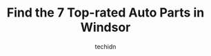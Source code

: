 ---
layout: ampstory
image: https://i0.wp.com/www.auto.or.id/wp-content/uploads/2023/06/partsource-0-windsor-1686324599.jpeg?resize=640,853
author: techidn
featured: false
description: Windsor, Ontario, Canada is a haven for Auto Parts enthusiasts, boasting an impressive array of 7 top-notch establishments. Whether youre a seasoned connoisseur or simply curious to explore
title: Find the 7 Top-rated Auto Parts in Windsor
cover:
   title: Find the 7 Top-rated Auto Parts in Windsor
   subtitle: AUTO.OR.ID
   background: https://www.auto.or.id/wp-content/uploads/2023/06/partsource-0-windsor-1686324599.jpeg

pages: 
 - layout: thirds
   top: <h1>#1 J & B Auto Parts</h1>
   bottom: "<p>Can I give 5+++ Rating.Lost the small yellow cap of my sons windshield fluid reservoir.  The Fords Parts store wanted $46.00 to order the cap.  Even the clerk was surpr</p>"
   background: https://www.auto.or.id/wp-content/uploads/2023/06/partsource-1-windsor-1686324601.jpeg
   backgroundblur: true
 - layout: thirds
   top: <h1>#2 LKQ Windsor</h1>
   bottom: "<p>2895 Walker Rd, Windsor, ON N8W 3R2, Canada</p>"
   background: https://www.auto.or.id/wp-content/uploads/2023/06/partsource-2-windsor-1686324601.jpeg
   cta:
      link: https://www.auto.or.id/find-the-7-top-rated-auto-parts-in-windsor/
      text: Find the 7 Top-rated Auto Parts in Windsor
 - layout: thirds
   top: <h1>#3 PartSource</h1>
   bottom: "<p>5300 Tecumseh Rd E, Windsor, ON N8T 1C7, Canada</p>"
   background: https://images.unsplash.com/photo-1607120717423-5cfbccc9e245?ixlib=rb-4.0.3&ixid=MnwxMjA3fDB8MHxwaG90by1wYWdlfHx8fGVufDB8fHx8&auto=format&fit=crop&w=640&h=853&q=80
   cta:
      link: https://www.auto.or.id/find-the-7-top-rated-auto-parts-in-windsor/
      text: Find the 7 Top-rated Auto Parts in Windsor
 - layout: thirds
   top: <h1>#4 Carquest Auto Parts - Walker Road Automotive</h1>
   bottom: "<p>3181 Walker Rd, Windsor, ON N8W 3R6, Canada</p>"
   background: https://images.unsplash.com/photo-1490274494753-fd4f84681e7c?ixlib=rb-4.0.3&ixid=MnwxMjA3fDB8MHxwaG90by1wYWdlfHx8fGVufDB8fHx8&auto=format&fit=crop&w=640&h=853&q=80
   cta:
      link: https://www.auto.or.id/find-the-7-top-rated-auto-parts-in-windsor/
      text: Find the 7 Top-rated Auto Parts in Windsor
 - layout: thirds
   top: <h1>#5 PartSource</h1>
   bottom: "<p>3214 Dougall Ave A, Windsor, ON N9E 1S6, Canada</p>"
   background: https://images.unsplash.com/photo-1617498115469-2a7ee098a575?ixlib=rb-4.0.3&ixid=MnwxMjA3fDB8MHxwaG90by1wYWdlfHx8fGVufDB8fHx8&auto=format&fit=crop&w=640&h=853&q=80
   cta:
      link: https://www.auto.or.id/find-the-7-top-rated-auto-parts-in-windsor/
      text: Find the 7 Top-rated Auto Parts in Windsor
 - layout: thirds
   top: <h1>#6 Brays Automotive</h1>
   bottom: "<p>3690 Walker Rd, Windsor, ON N8W 3S7, Canada</p>"
   background: https://images.unsplash.com/photo-1541443131876-44b03de101c5?ixlib=rb-4.0.3&ixid=MnwxMjA3fDB8MHxwaG90by1wYWdlfHx8fGVufDB8fHx8&auto=format&fit=crop&w=640&h=853&q=80
   cta:
      link: https://www.auto.or.id/find-the-7-top-rated-auto-parts-in-windsor/
      text: Find the 7 Top-rated Auto Parts in Windsor
 - layout: thirds
   top: <h1>#7 Carquest Auto Parts</h1>
   bottom: "<p>2352 Central Ave, Windsor, ON N8W 4J2, Canada</p>"
   background: https://images.unsplash.com/photo-1580540149927-0d212125eadb?ixlib=rb-4.0.3&ixid=MnwxMjA3fDB8MHxwaG90by1wYWdlfHx8fGVufDB8fHx8&auto=format&fit=crop&w=640&h=853&q=80
   cta:
      link: https://www.auto.or.id/find-the-7-top-rated-auto-parts-in-windsor/
      text: Find the 7 Top-rated Auto Parts in Windsor
 - layout: thirds
   middle: Continue reading...
   background: https://images.unsplash.com/photo-1640168822478-3e59ab26add1?ixlib=rb-4.0.3&ixid=MnwxMjA3fDB8MHxwaG90by1wYWdlfHx8fGVufDB8fHx8&auto=format&fit=crop&w=640&h=853&q=80
   cta:
      link: https://www.auto.or.id/find-the-7-top-rated-auto-parts-in-windsor/
      text: Find the 7 Top-rated Auto Parts in Windsor

---